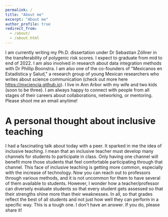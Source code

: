 ```yaml
---
permalink: /
title: "About me"
excerpt: "About me"
author_profile: true
redirect_from: 
  - /about/
  - /about.html
---
```


I am currently writing my Ph.D. dissertation under Dr Sebastian Zöllner in the transferability of polygenic risk scores. I expect to graduate from mid to end of 2022. I am also involved in research about data integration methods with Dr Phillip Boonstra. I am also one of the co-founders of "Mexicanos en Estadística y Salud," a research group of young Mexican researchers who writes about science communication (check out more here https://mxciencia.github.io). I live in Ann Arbor with my wife and two kids (soon to be three). I am always happy to connect with people from all stages of their careers about collaborations, networking, or mentoring. Please shoot me an email anytime! 

A personal thought about inclusive teaching
======
I had a fascinating talk about today with a peer. It sparked in me the idea of inclusive teaching. I mean that an inclusive teacher must develop many channels for students to participate in class. Only having one channel will benefit more those students that feel comfortable participating through that channel. This face of inclusive teaching is getting more common, especially with the increase of technology. Now you can reach out to professors through various methods, and it is not uncommon for them to have several of them available to students. However, I wonder how a teacher/professor can diversely evaluate students so that every student gets assessed so that their strengths shine more than their weaknesses. In all, so that grades reflect the best of all students and not just how well they can perform in a specific way. This is a tough one. I don't have an answer. If you do, please share it!
